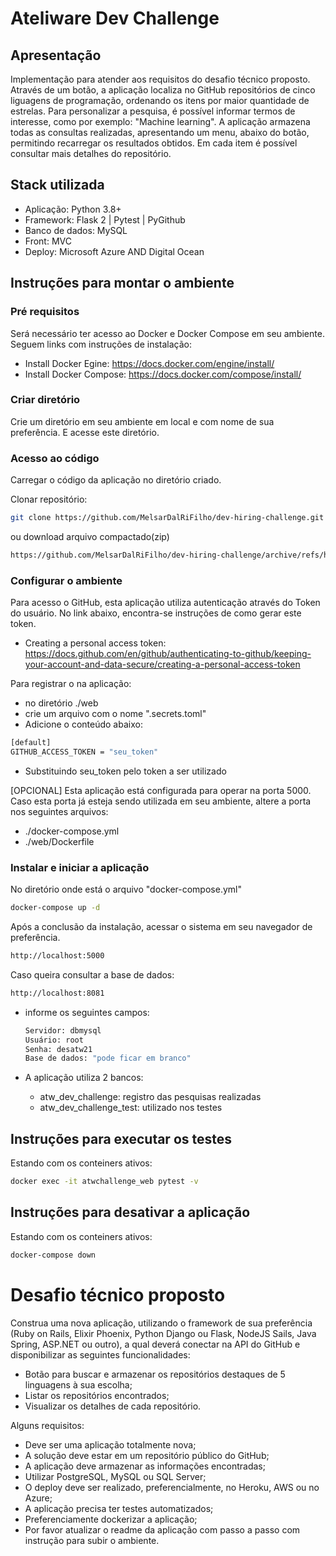 
# Ateliware Dev Challenge 

## Apresentação

Implementação para atender aos requisitos do desafio técnico proposto. 
Através de um botão, a aplicação localiza no GitHub repositórios de cinco liguagens de programação, 
ordenando os itens por maior quantidade de estrelas. Para personalizar a pesquisa, é possível informar
termos de interesse, como por exemplo: "Machine learning". A aplicação armazena todas as consultas 
realizadas, apresentando um menu, abaixo do botão, permitindo recarregar os resultados obtidos. 
Em cada item é possível consultar mais detalhes do repositório. 

## Stack utilizada

- Aplicação: Python 3.8+
- Framework: Flask 2 | Pytest | PyGithub
- Banco de dados: MySQL 
- Front: MVC
- Deploy: Microsoft Azure AND Digital Ocean

## Instruções para montar o ambiente

### Pré requisitos

Será necessário ter acesso ao Docker e Docker Compose em seu ambiente. Seguem links com instruções 
de instalação:

- Install Docker Egine: <https://docs.docker.com/engine/install/>
- Install Docker Compose: <https://docs.docker.com/compose/install/>


### Criar diretório

Crie um diretório em seu ambiente em local e com nome de sua preferência. E acesse este diretório.


### Acesso ao código

Carregar o código da aplicação no diretório criado.

Clonar repositório:
```bash
git clone https://github.com/MelsarDalRiFilho/dev-hiring-challenge.git
```
ou download arquivo compactado(zip)
```bash
https://github.com/MelsarDalRiFilho/dev-hiring-challenge/archive/refs/heads/master.zip

```

### Configurar o ambiente

Para acesso o GitHub, esta aplicação utiliza autenticação através do Token do usuário. 
No link abaixo, encontra-se instruções de como gerar este token. 

- Creating a personal access token: <https://docs.github.com/en/github/authenticating-to-github/keeping-your-account-and-data-secure/creating-a-personal-access-token>

Para registrar o na aplicação:

- no diretório ./web
- crie um arquivo com o nome ".secrets.toml"
- Adicione o conteúdo abaixo:

```bash
[default]
GITHUB_ACCESS_TOKEN = "seu_token"
```

- Substituindo seu_token pelo token a ser utilizado

[OPCIONAL] Esta aplicação está configurada para operar na porta 5000. Caso esta porta já esteja
sendo utilizada em seu ambiente, altere a porta nos seguintes arquivos:

- ./docker-compose.yml
- ./web/Dockerfile


### Instalar e iniciar a aplicação

No diretório onde está o arquivo "docker-compose.yml"

```bash
docker-compose up -d 
```

Após a conclusão da instalação, acessar o sistema em seu navegador de preferência.

```bash
http://localhost:5000
```

Caso queira consultar a base de dados:

```bash
http://localhost:8081
```
- informe os seguintes campos:

    ```bash
    Servidor: dbmysql
    Usuário: root
    Senha: desatw21
    Base de dados: "pode ficar em branco"
    ```

- A aplicação utiliza 2 bancos:
     - atw_dev_challenge: registro das pesquisas realizadas
     - atw_dev_challenge_test: utilizado nos testes

## Instruções para executar os testes

Estando com os conteiners ativos:

```bash
docker exec -it atwchallenge_web pytest -v
```

## Instruções para desativar a aplicação

Estando com os conteiners ativos:

```bash
docker-compose down
```

# Desafio técnico proposto

Construa uma nova aplicação, utilizando o framework de sua preferência (Ruby on Rails, Elixir Phoenix, Python Django ou Flask, NodeJS Sails, Java Spring, ASP.NET ou outro), a qual deverá conectar na API do GitHub e disponibilizar as seguintes funcionalidades:

- Botão para buscar e armazenar os repositórios destaques de 5 linguagens à sua escolha;
- Listar os repositórios encontrados;
- Visualizar os detalhes de cada repositório.

Alguns requisitos:

- Deve ser uma aplicação totalmente nova;
- A solução deve estar em um repositório público do GitHub;
- A aplicação deve armazenar as informações encontradas;
- Utilizar PostgreSQL, MySQL ou SQL Server;
- O deploy deve ser realizado, preferencialmente, no Heroku, AWS ou no Azure;
- A aplicação precisa ter testes automatizados;
- Preferenciamente dockerizar a aplicação;
- Por favor atualizar o readme da aplicação com passo a passo com instrução para subir o ambiente.

